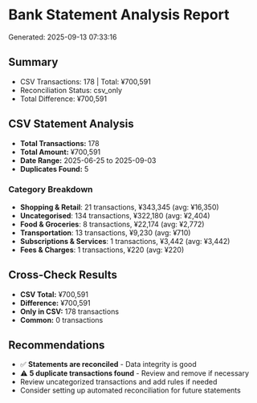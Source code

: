 # Bank Statement Analysis Report
Generated: 2025-09-13 07:33:16

## Summary
- CSV Transactions: 178 | Total: ¥700,591
- Reconciliation Status: csv_only
- Total Difference: ¥700,591

## CSV Statement Analysis
- **Total Transactions:** 178
- **Total Amount:** ¥700,591
- **Date Range:** 2025-06-25 to 2025-09-03
- **Duplicates Found:** 5

### Category Breakdown
- **Shopping & Retail**: 21 transactions, ¥343,345 (avg: ¥16,350)
- **Uncategorised**: 134 transactions, ¥322,180 (avg: ¥2,404)
- **Food & Groceries**: 8 transactions, ¥22,174 (avg: ¥2,772)
- **Transportation**: 13 transactions, ¥9,230 (avg: ¥710)
- **Subscriptions & Services**: 1 transactions, ¥3,442 (avg: ¥3,442)
- **Fees & Charges**: 1 transactions, ¥220 (avg: ¥220)

## Cross-Check Results
- **CSV Total:** ¥700,591
- **Difference:** ¥700,591
- **Only in CSV:** 178 transactions
- **Common:** 0 transactions

## Recommendations
- ✅ **Statements are reconciled** - Data integrity is good
- ⚠️ **5 duplicate transactions found** - Review and remove if necessary
- Review uncategorized transactions and add rules if needed
- Consider setting up automated reconciliation for future statements
